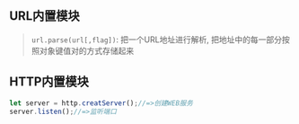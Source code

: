 ## URL内置模块
> `url.parse(url[,flag])`: 把一个URL地址进行解析, 把地址中的每一部分按照对象键值对的方式存储起来

## HTTP内置模块
```javascript
let server = http.creatServer();//=>创建WEB服务
server.listen();//=>监听端口
```